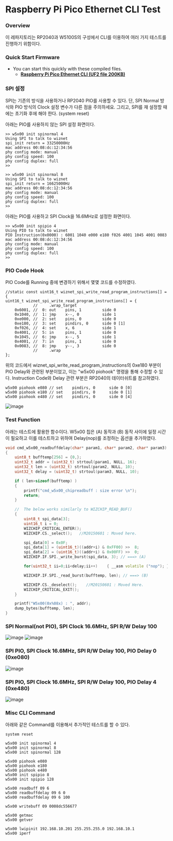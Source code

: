 Raspberry Pi Pico Ethernet CLI Test
======================================

### Overview
이 레파지토리는 RP2040과 W5100S의 구성에서 CLI를 이용하여 여러 가지 테스트를 진행하기 위함이다.

### Quick Start Firmware
* You can start this quickly with these compiled files.
  - **[Raspberry Pi Pico Ethernet CLI (UF2 file 200KB)](build/examples/pico-e-cli/pico-e-cli.uf2)**
  
### SPI 설정
SPI는 기존의 방식을 사용하거나 RP2040 PIO를 사용할 수 있다.
단, SPI Normal 방식와 PIO 방식의 Clock 설정 변수가 다른 점을 주의하세요.
그리고, SPI를 재 설정할 때에는 초기화 후에 해야 한다.
(system reset)

아래는 PIO를 사용하지 않는 SPI 설정 화면이다.
```
>> w5x00 init spinormal 4
Using SPI to talk to wiznet
spi_init return = 33250000Hz
mac address 00:08:dc:12:34:56
phy config mode: manual
phy config speed: 100
phy config duplex: full
>> 
```
```
>> w5x00 init spinormal 8
Using SPI to talk to wiznet
spi_init return = 16625000Hz
mac address 00:08:dc:12:34:56
phy config mode: manual
phy config speed: 100
phy config duplex: full
>> 
```
아래는 PIO를 사용하고 SPI Clock을 16.6MHz로 설정한 화면이다.
```
>> w5x00 init spipio 4
Using PIO to talk to wiznet
PIO Instruction(0x0000) : 6001 1040 e000 e180 f026 4001 1045 4001 0083 
mac address 00:08:dc:12:34:56
phy config mode: manual
phy config speed: 100
phy config duplex: full
>> 
```

### PIO Code Hook
PIO Code를 Running 중에 변경하기 위해서 몇몇 코드를 수정하였다.
```
//static const uint16_t wiznet_spi_write_read_program_instructions[] = {
uint16_t wiznet_spi_write_read_program_instructions[] = {
            //     .wrap_target
    0x6001, //  0: out    pins, 1         side 0     
    0x1040, //  1: jmp    x--, 0          side 1     
    0xe000, //  2: set    pins, 0         side 0     
    0xe180, //  3: set    pindirs, 0      side 0 [1] 
    0xf026, //  4: set    x, 6            side 1     
    0x4001, //  5: in     pins, 1         side 0     
    0x1045, //  6: jmp    x--, 5          side 1     
    0x4001, //  7: in     pins, 1         side 0     
    0x0083, //  8: jmp    y--, 3          side 0     
            //     .wrap
};
```
위의 코드에서 wiznet_spi_write_read_program_instructions의 0xe180 부분이 PIO Delay와 관련된 부분이었고, 이는 "w5x00 piohook" 명령을 통해 수정할 수 있다.
Instruction Code와 Delay 관련 부분은 RP2040의 데이터쉬트를 참고하였다.
```
w5x00 piohook e080 // set    pindirs, 0      side 0 [0] 
w5x00 piohook e180 // set    pindirs, 0      side 0 [1] 
w5x00 piohook e480 // set    pindirs, 0      side 0 [4] 
```
![image](https://user-images.githubusercontent.com/2126804/230025606-4772484b-5868-4cad-ad44-138823cb310d.png)

### Test Function
아래는 테스트에 활용한 함수이다.
W5x00 칩은 (A) 동작과 (B) 동작 사이에 일정 시간이 필요하고 이를 테스트하고 위하여 Delay(nop)를 조정하는 옵션을 추가하였다.
```CPP
void cmd_w5x00_readbuffdelay(char* param1, char* param2, char* param3)
{
    uint8_t bufftemp[256] = {0,};
    uint32_t addr = (uint32_t) strtoul(param1, NULL, 16);
    uint32_t len = (uint32_t) strtoul(param2, NULL, 10);
    uint32_t delay = (uint32_t) strtoul(param3, NULL, 10);

    if ( len>sizeof(bufftemp) )
    {
        printf("cmd_w5x00_chipreadbuff : size error \n");
        return; 
    }

    //  The below works similarly to WIZCHIP_READ_BUF()
    {
        uint8_t spi_data[3];
        uint16_t i = 0;
        WIZCHIP_CRITICAL_ENTER();
        WIZCHIP.CS._select();   //M20150601 : Moved here.

        spi_data[0] = 0x0F;
        spi_data[1] = (uint16_t)((addr+i) & 0xFF00) >>  8;
        spi_data[2] = (uint16_t)((addr+i) & 0x00FF) >>  0;
        WIZCHIP.IF.SPI._write_burst(spi_data, 3); // ===> (A)

        for(uint32_t ii=0;ii<delay;ii++)    { __asm volatile ("nop"); }

        WIZCHIP.IF.SPI._read_burst(bufftemp, len); // ===> (B)

        WIZCHIP.CS._deselect();    //M20150601 : Moved Here.
        WIZCHIP_CRITICAL_EXIT();  
    }

    printf("W5x00(0x%08x) : ", addr);
    dump_bytes(bufftemp, len);
}

```

### SPI Normal(not PIO), SPI Clock 16.6MHz, SPI R/W Delay 100
![image](https://user-images.githubusercontent.com/2126804/230020530-8e207293-7fc0-4b39-bd98-64ff3faafac8.png)
![image](https://user-images.githubusercontent.com/2126804/230020923-f6efa3d6-4626-4a27-b4ee-276c17877912.png)

### SPI PIO, SPI Clock 16.6MHz, SPI R/W Delay 100, PIO Delay 0 (0xe080)
![image](https://user-images.githubusercontent.com/2126804/230020753-2f0ce2e0-09f5-4358-a4ca-2cab062e3d7d.png)

### SPI PIO, SPI Clock 16.6MHz, SPI R/W Delay 100, PIO Delay 4 (0xe480)
![image](https://user-images.githubusercontent.com/2126804/230021134-d6dc5685-e853-4b33-9220-a206488539b2.png)

### Misc CLI Command
아래와 같은 Command를 이용해서 추가적인 테스트를 할 수 있다.
```
system reset

w5x00 init spinormal 4
w5x00 init spinormal 8
w5x00 init spinormal 128

w5x00 piohook e080
w5x00 piohook e180
w5x00 piohook e480
w5x00 init spipio 8
w5x00 init spipio 128

w5x00 readbuff 09 6
w5x00 readbuffdelay 09 6 0
w5x00 readbuffdelay 09 6 100

w5x00 writebuff 09 0008dc556677

w5x00 getmac
w5x00 getver

w5x00 lwipinit 192.168.10.201 255.255.255.0 192.168.10.1
w5x00 iperf
```
